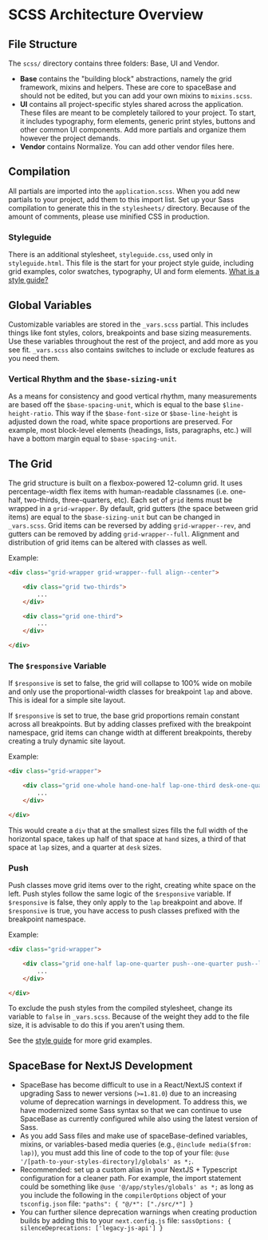 # SCSS Architecture Overview

## File Structure

The `scss/` directory contains three folders: Base, UI and Vendor.

- **Base** contains the "building block" abstractions, namely the grid framework, mixins and helpers. These are core to spaceBase and should not be edited, but you can add your own mixins to `mixins.scss`.
- **UI** contains all project-specific styles shared across the application. These files are meant to be completely tailored to your project. To start, it includes typography, form elements, generic print styles, buttons and other common UI components. Add more partials and organize them however the project demands.
- **Vendor** contains Normalize. You can add other vendor files here.


## Compilation

All partials are imported into the `application.scss`. When you add new partials to your project, add them to this import list. Set up your Sass compilation to generate this in the `stylesheets/` directory. Because of the amount of comments, please use minified CSS in production.

### Styleguide

There is an additional stylesheet, `styleguide.css`, used only in `styleguide.html`. This file is the start for your project style guide, including grid examples, color swatches, typography, UI and form elements. [What is a style guide?](http://alistapart.com/article/creating-style-guides)


## Global Variables

Customizable variables are stored in the `_vars.scss` partial. This includes things like font styles, colors, breakpoints and base sizing measurements. Use these variables throughout the rest of the project, and add more as you see fit. `_vars.scss` also contains switches to include or exclude features as you need them.

### Vertical Rhythm and the `$base-sizing-unit`

As a means for consistency and good vertical rhythm, many measurements are based off the `$base-spacing-unit`, which is equal to the base `$line-height-ratio`. This way if the `$base-font-size` or `$base-line-height` is adjusted down the road, white space proportions are preserved. For example, most block-level elements (headings, lists, paragraphs, etc.) will have a bottom margin equal to `$base-spacing-unit`.


## The Grid

The grid structure is built on a flexbox-powered 12-column grid. It uses percentage-width flex items with human-readable classnames (i.e. one-half, two-thirds, three-quarters, etc). Each set of `grid` items must be wrapped in a `grid-wrapper`. By default, grid gutters (the space between grid items) are equal to the `$base-sizing-unit` but can be changed in `_vars.scss`. Grid items can be reversed by adding `grid-wrapper--rev`, and gutters can be removed by adding `grid-wrapper--full`. Alignment and distribution of grid items can be altered with classes as well.

Example:
~~~html
<div class="grid-wrapper grid-wrapper--full align--center">

    <div class="grid two-thirds">
        ...
    </div>

    <div class="grid one-third">
        ...
    </div>

</div>
~~~

### The `$responsive` Variable

If `$responsive` is set to false, the grid will collapse to 100% wide on mobile and only use the  proportional-width classes for breakpoint `lap` and above. This is ideal for a simple site layout.

If `$responsive` is set to true, the base grid proportions remain constant across all breakpoints. But by adding classes prefixed with the breakpoint namespace, grid items can change width at different breakpoints, thereby creating a truly dynamic site layout.

Example:
~~~html
<div class="grid-wrapper">

    <div class="grid one-whole hand-one-half lap-one-third desk-one-quarter">
        ...
    </div>

</div>
~~~

This would create a `div` that at the smallest sizes fills the full width of the horizontal space, takes up half of that space at `hand` sizes, a third of that space at `lap` sizes, and a quarter at `desk` sizes.

### Push

Push classes move grid items over to the right, creating white space on the left. Push styles follow the same logic of the `$responsive` variable. If `$responsive` is false, they only apply to the `lap`  breakpoint and above. If `$responsive` is true, you have access to push classes prefixed with the breakpoint namespace.

Example:
~~~html
<div class="grid-wrapper">

    <div class="grid one-half lap-one-quarter push--one-quarter push--lap-three-eighths">
        ...
    </div>

</div>
~~~

To exclude the push styles from the compiled stylesheet, change its variable to `false` in `_vars.scss`. Because of the weight they add to the file size, it is advisable to do this if you aren't using them.

See the [style guide](../styleguide.html) for more grid examples.

## SpaceBase for NextJS Development
- SpaceBase has become difficult to use in a React/NextJS context if upgrading Sass to newer versions (`>=1.81.0`) due to an increasing volume of deprecation warnings in development. To address this, we have modernized some Sass syntax so that we can continue to use SpaceBase as currently configured while also using the latest version of Sass.
- As you add Sass files and make use of spaceBase-defined variables, mixins, or variables-based media queries (e.g., `@include media($from: lap)`), you must add this line of code to the top of your file: `@use '/[path-to-your-styles-directory]/globals' as *;`.
- Recommended: set up a custom alias in your NextJS + Typescript configuration for a cleaner path. For example, the import statement could be something like  `@use '@/app/styles/globals' as *;` as long as you include the following in the `compilerOptions` object of your `tsconfig.json` file: `"paths": { "@/*": ["./src/*"] }`
- You can further silence deprecation warnings when creating production builds by adding this to your `next.config.js` file: `sassOptions: { silenceDeprecations: ['legacy-js-api'] }`
